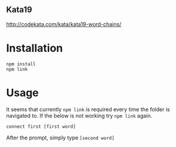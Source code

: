 ## Kata19
http://codekata.com/kata/kata19-word-chains/
# Installation
```
npm install
npm link
```
# Usage
It seems that currently `npm link` is required every time the folder is navigated to. If the below is not working try `npm link` again.
```
connect first [first word]
```
After the prompt, simply type `[second word]`
